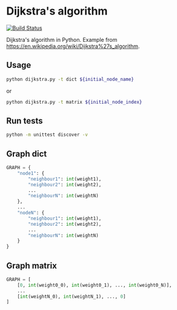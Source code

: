 # Dijkstra's algorithm
[![Build Status](https://travis-ci.org/aristarkh87/learning.dijkstra.python.svg?branch=master)](https://travis-ci.org/aristarkh87/learning.dijkstra.python)

Dijkstra's algorithm in Python. Example from https://en.wikipedia.org/wiki/Dijkstra%27s_algorithm.

## Usage
```bash
python dijkstra.py -t dict ${initial_node_name}
```
or
```bash
python dijkstra.py -t matrix ${initial_node_index}
```

## Run tests
```bash
python -m unittest discover -v
```

## Graph dict
```Python
GRAPH = {
    "node1": {
        "neighbour1": int(weight1),
        "neighbour2": int(weight2),
        ...
        "neighbourN": int(weightN)
    },
    ...
    "nodeN": {
        "neighbour1": int(weight1),
        "neighbour2": int(weight2),
        ...
        "neighbourN": int(weightN)
    }
}
```

## Graph matrix
```Python
GRAPH = [
    [0, int(weight0_0), int(weight0_1), ..., int(weight0_N)],
    ...
    [int(weightN_0), int(weightN_1), ..., 0]
]
```